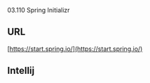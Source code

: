 03.110 Spring Initializr

## URL

[https://start.spring.io/](https://start.spring.io/)

## Intellij

